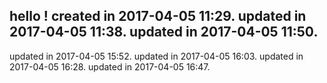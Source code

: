 hello !
created in 2017-04-05 11:29.
updated in 2017-04-05 11:38.
updated in 2017-04-05 11:50.
----------------------------
updated in 2017-04-05 15:52.
updated in 2017-04-05 16:03.
updated in 2017-04-05 16:28.
updated in 2017-04-05 16:47.
